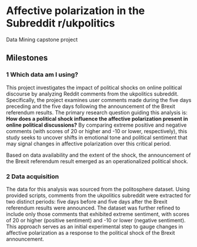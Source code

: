 # Affective polarization in the Subreddit r/ukpolitics
Data Mining capstone project

## Milestones

### 1 Which data am I using?

This project investigates the impact of political shocks on online political discourse by analyzing Reddit comments from the ukpolitics subreddit. Specifically, the project examines user comments made during the five days preceding and the five days following the announcement of the Brexit referendum results. The primary research question guiding this analysis is: **How does a political shock influence the affective polarization present in online political discussions?** By comparing extreme positive and negative comments (with scores of 20 or higher and -10 or lower, respectively), this study seeks to uncover shifts in emotional tone and political sentiment that may signal changes in affective polarization over this critical period.

Based on data availability and the extent of the shock, the announcement of the Brexit referendum result emerged as an operationalized political shock.

### 2 Data acquisition

The data for this analysis was sourced from the politosphere dataset. Using provided scripts, comments from the ukpolitics subreddit were extracted for two distinct periods: five days before and five days after the Brexit referendum results were announced. The dataset was further refined to include only those comments that exhibited extreme sentiment, with scores of 20 or higher (positive sentiment) and -10 or lower (negative sentiment). This approach serves as an initial experimental step to gauge changes in affective polarization as a response to the political shock of the Brexit announcement.



